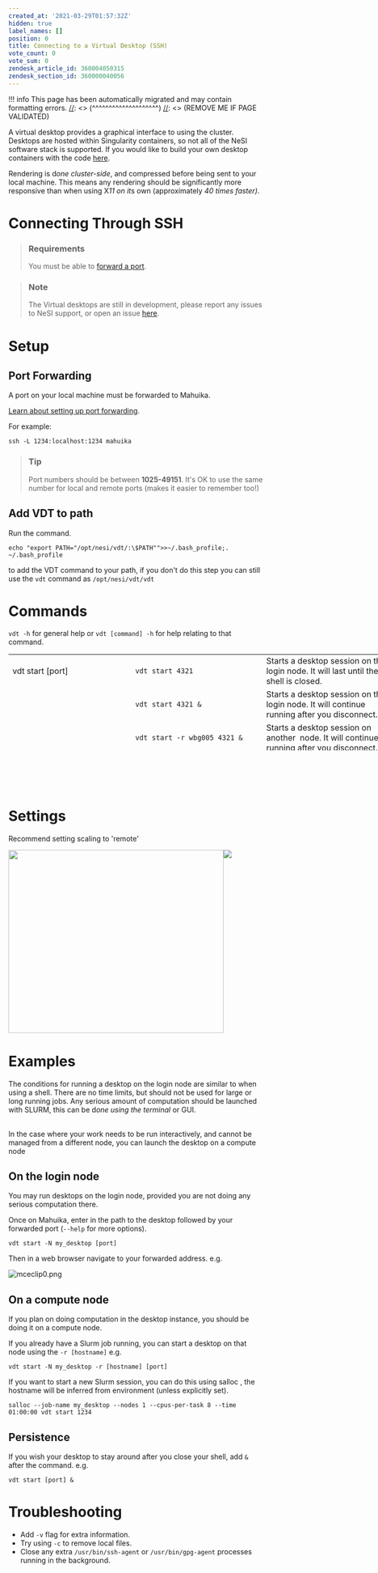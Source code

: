 ```yaml
---
created_at: '2021-03-29T01:57:32Z'
hidden: true
label_names: []
position: 0
title: Connecting to a Virtual Desktop (SSH)
vote_count: 0
vote_sum: 0
zendesk_article_id: 360004050315
zendesk_section_id: 360000040056
---
```




[//]: <> (REMOVE ME IF PAGE VALIDATED)
[//]: <> (vvvvvvvvvvvvvvvvvvvv)
!!! info
    This page has been automatically migrated and may contain formatting errors.
[//]: <> (^^^^^^^^^^^^^^^^^^^^)
[//]: <> (REMOVE ME IF PAGE VALIDATED)

<p>A virtual desktop provides a graphical interface to using the cluster. Desktops are hosted within Singularity containers, so not all of the NeSI software stack is supported. If you would like to build your own desktop containers with the code <a href="https://github.com/nesi/nesi-singularity-recipes" target="_self">here</a>.</p>
<p>Rendering is d<dfn class="dictionary-of-numbers">one cluster-side</dfn>, and compressed before being sent to your local machine. This means any rendering should be significantly more responsive than when using X<dfn class="dictionary-of-numbers">11 on it</dfn>s own (approximately <dfn class="dictionary-of-numbers">40 times faster)</dfn>.</p>
<h1>Connecting Through SSH</h1>
<blockquote class="blockquote-prereq">
<h3 id="prerequisites">Requirements</h3>
<p>You must be able to <a href="https://support.nesi.org.nz/hc/en-gb/articles/360001523916" target="_self">forward a port</a>.</p>
</blockquote>
<blockquote class="blockquote-warning">
<h3 id="prerequisites">Note</h3>
<p>The Virtual desktops are still in development, please report any issues to NeSI support, or open an issue <a href="https://github.com/nesi/nesi-virtual-desktops/issues" target="_self">here</a>.</p>
</blockquote>
<h1>Setup</h1>
<h2>Port Forwarding</h2>
<p>A port on your local machine must be forwarded to Mahuika.</p>
<p><a href="https://support.nesi.org.nz/hc/en-gb/articles/360001523916" target="_self">Learn about setting up port forwarding</a>. </p>
<p>For example:</p>
<pre><code>ssh -L 1234:localhost:1234 mahuika</code></pre>
<blockquote class="blockquote-tip">
<h3 id="prerequisites">Tip</h3>
<p>Port numbers should be between <strong>1025-49151</strong>. It's OK to use the same number for local and remote ports (makes it easier to remember too!)</p>
</blockquote>
<h2>Add VDT to path</h2>
<p>Run the command.</p>
<pre><code>echo "export PATH="/opt/nesi/vdt/:\$PATH""&gt;&gt;~/.bash_profile;. ~/.bash_profile</code></pre>
<p>to add the VDT command to your path, if you don't do this step you can still use the <code>vdt</code> command as <code>/opt/nesi/vdt/vdt</code></p>
<h1 style="display: flex;">Commands</h1>
<p><code>vdt -h</code> for general help or <code>vdt [command] -h</code> for help relating to that command.</p>
<table style="height: 190px; width: 774px;">
<tbody>
<tr style="height: 22px;">
<td style="width: 232px; height: 63px;">vdt start [port]</td>
<td style="width: 248px; height: 63px;"><code>vdt start 4321</code></td>
<td style="width: 260px; height: 63px;">Starts a desktop session on the login node. It will last until the shell is closed.</td>
</tr>
<tr>
<td style="width: 232px;"> </td>
<td style="width: 248px;"><code>vdt start 4321 &amp;</code></td>
<td style="width: 260px;">Starts a desktop session on the login node. It will continue running after you disconnect.</td>
</tr>
<tr>
<td style="width: 232px;"> </td>
<td style="width: 248px;"><code>vdt start -r wbg005 4321 &amp;</code></td>
<td style="width: 260px;">Starts a desktop session on another  node. It will continue running after you disconnect.</td>
</tr>
<tr>
<td style="width: 232px;"> </td>
<td style="width: 248px;"><code>salloc [slurm flags] vdt start 4321 &amp;</code></td>
<td style="width: 260px;">Starts a desktop session in a Slurm job. It will continue running after you disconnect.</td>
</tr>
<tr style="height: 22px;">
<td style="width: 232px; height: 61px;">vdt list</td>
<td style="width: 248px; height: 21px;"><code>vdt list</code></td>
<td style="width: 260px; height: 21px;">Lists all your sessions.</td>
</tr>
<tr style="height: 22px;">
<td style="width: 232px; height: 66px;">vdt kill [name]</td>
<td style="width: 248px; height: 22px;"><code>vdt kill my_desktop</code></td>
<td style="width: 260px; height: 22px;">Kills desktop [name].</td>
</tr>
</tbody>
</table>
<h1> </h1>
<h1>Settings</h1>
<p>Recommend setting scaling to 'remote'</p>
<div style="display: flex;">
<img src="https://support.nesi.org.nz/hc/article_attachments/8279624032015" width="426" height="362"><img src="https://support.nesi.org.nz/hc/article_attachments/8279534876303">
</div>
<h1>Examples</h1>
<p>The conditions for running a desktop on the login node are similar to when using a shell. There are no time limits, but should not be used for large or long running jobs. Any serious amount of computation should be launched with SLURM, this can be d<dfn class="dictionary-of-numbers">one using the terminal </dfn>or GUI. <br><br></p>
<p>In the case where your work needs to be run interactively, and cannot be managed from a different node, you can launch the desktop on a compute node </p>
<h2>On the login node</h2>
<p>You may run desktops on the login node, provided you are not doing any serious computation there.</p>
<p>Once on Mahuika, enter in the path to the desktop followed by your forwarded port (<code>--help</code> for more options).</p>
<pre><code>vdt start -N my_desktop [port]</code></pre>
<!--
<p>
  And select <code>n) New desktop.</code>&nbsp;
</p>
-->
<p>Then in a web browser navigate to your forwarded address. e.g.</p>
<p><img src="https://support.nesi.org.nz/hc/article_attachments/8279624033039" alt="mceclip0.png"></p>
<h2 id="compute">On a compute node</h2>
<!--
<h2>On a compute node</h2>
<p>
  To start a desktop on a compute node you must already have an job running, this
  could be a regular job submitted with sbatch, or a dedicated allocation. Starting
  a desktop inside an allocation will automatically forward your connection to
  the appropriate node.
</p>
<p>Otherwise you can connect using the menu.</p>
<p>
  <code>a) Adopt a SLURM session.</code>
</p>
<p>
  Or by supplying a jobid or node name when giving the command.
</p>
<p>
  or <code>-j &lt;jobid&gt;</code>
</p>
<p>
  or <code>-n &lt;node&gt;</code>(must have an allocation on that node)
</p>
<p>&nbsp;for example</p>
<pre><code>/opt/nesi/vdt/run 1234&nbsp;-j 13864207</code></pre>
<blockquote class="blockquote-warning">
  <h3 id="prerequisites">Note</h3>
  <p>
    To <em>reconnect</em> to a desktop session running on a compute node you
    must be forwarded to that node. A desktop running on a compute node is not
    visible from the login node.
  </p>
</blockquote>
<h2>Reconnecting</h2>
<p>
  Desktops are persistent,&nbsp; you can reconnect to a desktop running on the
  cluster using&nbsp;<code>/opt/nesi/vdt/run</code>&nbsp;and then selecting
  <code>#) Connect.</code> under your chosen session.
</p>
<h2>Killing</h2>
<p>
  Closing your terminal or ctrl + C will not terminate the session, only the webserver
  connecting you. You can end a desktop by running
  <code>/opt/nesi/vdt/run</code>&nbsp;and then selecting <code>#) Kill.</code>
  under your chosen session.
</p>
<p>&nbsp;</p>
-->
<p>If you plan on doing computation in the desktop instance, you should be doing it on a compute node.</p>
<p>If you already have a Slurm job running, you can start a desktop on that node using the <code>-r [hostname]</code> e.g.</p>
<pre><code>vdt start -N my_desktop -r [hostname] [port]</code></pre>
<p>If you want to start a new Slurm session, you can do this using salloc , the hostname will be inferred from environment (unless explicitly set).</p>
<pre><code>salloc --job-name my_desktop --nodes 1 --cpus-per-task 8 --time 01:00:00 vdt start 1234</code></pre>
<h2>Persistence</h2>
<p>If you wish your desktop to stay around after you close your shell, add <code>&amp;</code> after the command. e.g.</p>
<pre><code>vdt start [port] &amp;</code></pre>
<h1>Troubleshooting</h1>
<ul>
<li>Add <code>-v</code> flag for extra information.</li>
<li>Try using <code>-c</code> to remove local files.</li>
<li>Close any extra <code>/usr/bin/ssh-agent</code> or <code>/usr/bin/gpg-agent</code> processes running in the background.</li>
</ul>
<!--
<table style="height:190px;width:722px;display:none">
  <tbody>
    <tr>
      <td style="width:47px">&nbsp;Desktop</td>
      <td style="width:272.122px">&nbsp;command</td>
      <td style="width:143.878px">Working</td>
      <td style="width:138px">OS</td>
      <td style="width:62px">Desktop</td>
    </tr>
    <tr>
      <td style="width:47px">eng_dev</td>
      <td style="width:272.122px">
        <code>/opt/nesi/vdt/run&nbsp;eng_dev &lt;port&gt;</code>
      </td>
      <td style="width:143.878px">
        <p>
          ABAQUS<br>
          ANSYS<br>
          MATLAB<br>
          COMSOL
        </p>
      </td>
      <td style="width:138px">Centos7</td>
      <td style="width:62px">xfce</td>
    </tr>
    <tr>
      <td style="width:47px">default</td>
      <td style="width:272.122px">
        <code>/opt/nesi/vdt/run&nbsp;default &lt;port&gt;</code>
      </td>
      <td style="width:143.878px">
        <p>&nbsp;</p>
      </td>
      <td style="width:138px">Centos7</td>
      <td style="width:62px">xfce</td>
    </tr>
  </tbody>
</table>
-->